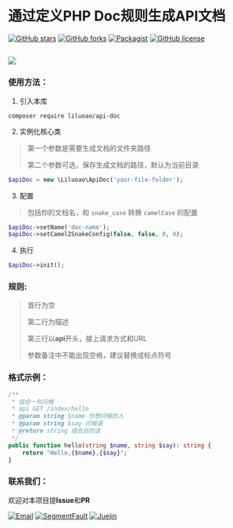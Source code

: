 # 通过定义PHP Doc规则生成API文档

[![GitHub stars](https://img.shields.io/github/stars/liluoao/api-doc.svg?style=for-the-badge)](https://github.com/liluoao/api-doc/stargazers) [![GitHub forks](https://img.shields.io/github/forks/liluoao/api-doc.svg?style=for-the-badge)](https://github.com/liluoao/api-doc/network) [![Packagist](https://img.shields.io/packagist/v/liluoao/api-doc.svg?style=for-the-badge)](https://packagist.org/packages/liluoao/api-doc) [![GitHub license](https://img.shields.io/github/license/liluoao/api-doc.svg?style=for-the-badge)](https://github.com/liluoao/api-doc/blob/master/LICENSE)

[![](https://github.styleci.io/repos/120990562/shield?branch=master)](https://github.styleci.io/analyses/qr6mbV#)
----

### 使用方法：

1. 引入本库
```
composer require liluoao/api-doc
```

2. 实例化核心类
>第一个参数是需要生成文档的文件夹路径
>
>第二个参数可选，保存生成文档的路径，默认为当前目录
```php
$apiDoc = new \Liluoao\ApiDoc('your-file-folder');
```

3. 配置
>包括你的文档名，和 `snake_case` 转换 `camelCase` 的配置
```php
$apiDoc->setName('doc-name');
$apiDoc->setCamel2SnakeConfig(false, false, 0, 0);
```

4. 执行
```php
$apiDoc->init();
```
### 规则:

>首行为空
>
>第二行为描述
>
>第三行以**api**开头，接上请求方式和URL
>
>参数备注中不能出现空格，建议替换成标点符号

### 格式示例：

```php
/**
 * 组合一句问候
 * api GET /index/hello
 * @param string $name 你想问候的人
 * @param string $say 问候语
 * @return string 组合后的话
 */
public function hello(string $name, string $say): string {
    return "Hello,{$name},{$say}";
}
```

### 联系我们：

  欢迎对本项目提**Issue**和**PR**

[![Email](https://img.shields.io/badge/%E9%82%AE%E7%AE%B1-liluoao%40qq.com-orange.svg?style=for-the-badge)](mailto:liluoao@qq.com)  [![SegmentFault](https://img.shields.io/badge/SegmentFault-李罗奥-brightgreen.svg?style=for-the-badge)](https://segmentfault.com/u/liluoao)  [![Juejin](https://img.shields.io/badge/掘金-李罗奥-blue.svg?style=for-the-badge)](https://juejin.im/user/5a19374cf265da4332274600)
